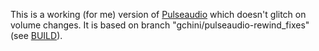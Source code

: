 This is a working (for me) version of [Pulseaudio](https://gitlab.freedesktop.org/gchini/pulseaudio.git/) which doesn't glitch on volume changes. It is based on branch "gchini/pulseaudio-rewind_fixes" (see [BUILD](BUILD)).

